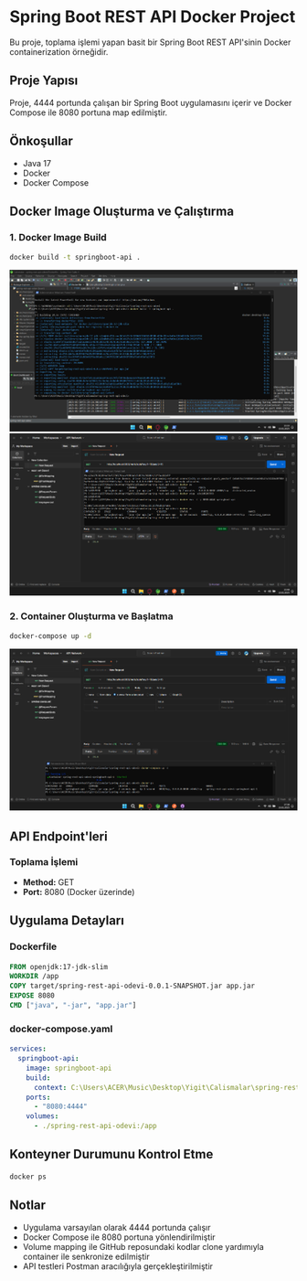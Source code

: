 # Spring Boot REST API Docker Project

Bu proje, toplama işlemi yapan basit bir Spring Boot REST API'sinin Docker containerization örneğidir.

## Proje Yapısı

Proje, 4444 portunda çalışan bir Spring Boot uygulamasını içerir ve Docker Compose ile 8080 portuna map edilmiştir.

## Önkoşullar

- Java 17
- Docker
- Docker Compose

## Docker Image Oluşturma ve Çalıştırma

### 1. Docker Image Build

```bash
docker build -t springboot-api .
```

![Docker Build Screenshot 1](images/resim1.png)
![Docker Build Screenshot 2](images/resim2.png)

### 2. Container Oluşturma ve Başlatma

```bash
docker-compose up -d
```

![Docker Compose Screenshot](images/resim3.png)

## API Endpoint'leri

### Toplama İşlemi
- **Method:** GET
- **Port:** 8080 (Docker üzerinde)

## Uygulama Detayları

### Dockerfile
```dockerfile
FROM openjdk:17-jdk-slim
WORKDIR /app
COPY target/spring-rest-api-odevi-0.0.1-SNAPSHOT.jar app.jar
EXPOSE 8080
CMD ["java", "-jar", "app.jar"]
```

### docker-compose.yaml
```yaml
services:
  springboot-api:
    image: springboot-api 
    build:
      context: C:\Users\ACER\Music\Desktop\Yigit\Calismalar\spring-rest-api-odevi\Dockerfile 
    ports:
      - "8080:4444"
    volumes:
      - ./spring-rest-api-odevi:/app
```

## Konteyner Durumunu Kontrol Etme

```bash
docker ps
```

## Notlar

- Uygulama varsayılan olarak 4444 portunda çalışır
- Docker Compose ile 8080 portuna yönlendirilmiştir
- Volume mapping ile GitHub reposundaki kodlar clone yardımıyla container ile senkronize edilmiştir
- API testleri Postman aracılığıyla gerçekleştirilmiştir
